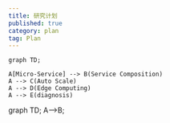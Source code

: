 ```yaml
---
title: 研究计划 
published: true
category: plan
tag: Plan 
---
```


```mermaid
graph TD; 

A[Micro-Service] --> B(Service Composition)
A --> C(Auto Scale)
A --> D(Edge Computing)
A --> E(diagnosis)
```

<div class="mermaid">
graph TD;
A-->B;
</div>